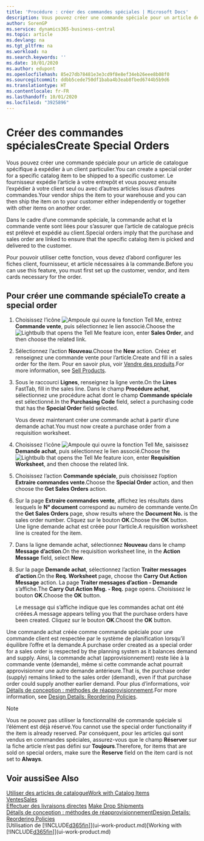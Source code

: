 ```yaml
---
title: 'Procédure : créer des commandes spéciales | Microsoft Docs'
description: Vous pouvez créer une commande spéciale pour un article de catalogue spécifique à expédier à un client particulier. Le fournisseur expédie l’article à votre entrepôt et vous pouvez ensuite l’expédier à votre client seul ou avec d’autres articles issus d’autres commandes.
author: SorenGP
ms.service: dynamics365-business-central
ms.topic: article
ms.devlang: na
ms.tgt_pltfrm: na
ms.workload: na
ms.search.keywords: ''
ms.date: 10/01/2020
ms.author: edupont
ms.openlocfilehash: 85e27db78481e3e3cd9f8e8ef34eb26eee8b08f0
ms.sourcegitcommit: ddbb5cede750df1baba4b3eab8fbed6744b5b9d6
ms.translationtype: HT
ms.contentlocale: fr-FR
ms.lasthandoff: 10/01/2020
ms.locfileid: "3925896"
---
```

# <a name="create-special-orders"></a><span data-ttu-id="7cad8-104">Créer des commandes spéciales</span><span class="sxs-lookup"><span data-stu-id="7cad8-104">Create Special Orders</span></span>
<span data-ttu-id="7cad8-105">Vous pouvez créer une commande spéciale pour un article de catalogue spécifique à expédier à un client particulier.</span><span class="sxs-lookup"><span data-stu-id="7cad8-105">You can create a special order for a specific catalog item to be shipped to a specific customer.</span></span> <span data-ttu-id="7cad8-106">Le fournisseur expédie l’article à votre entrepôt et vous pouvez ensuite l’expédier à votre client seul ou avec d’autres articles issus d’autres commandes.</span><span class="sxs-lookup"><span data-stu-id="7cad8-106">Your vendor ships the item to your warehouse and you can then ship the item on to your customer either independently or together with other items on another order.</span></span>  

<span data-ttu-id="7cad8-107">Dans le cadre d’une commande spéciale, la commande achat et la commande vente sont liées pour s’assurer que l’article de catalogue précis est prélevé et expédié au client.</span><span class="sxs-lookup"><span data-stu-id="7cad8-107">Special orders imply that the purchase and sales order are linked to ensure that the specific catalog item is picked and delivered to the customer.</span></span>  

<span data-ttu-id="7cad8-108">Pour pouvoir utiliser cette fonction, vous devez d’abord configurer les fiches client, fournisseur, et article nécessaires à la commande.</span><span class="sxs-lookup"><span data-stu-id="7cad8-108">Before you can use this feature, you must first set up the customer, vendor, and item cards necessary for the order.</span></span>  

## <a name="to-create-a-special-order"></a><span data-ttu-id="7cad8-109">Pour créer une commande spéciale</span><span class="sxs-lookup"><span data-stu-id="7cad8-109">To create a special order</span></span>  
1.  <span data-ttu-id="7cad8-110">Choisissez l’icône ![Ampoule qui ouvre la fonction Tell Me](media/ui-search/search_small.png "Dites-moi ce que vous voulez faire"), entrez **Commande vente**, puis sélectionnez le lien associé.</span><span class="sxs-lookup"><span data-stu-id="7cad8-110">Choose the ![Lightbulb that opens the Tell Me feature](media/ui-search/search_small.png "Tell me what you want to do") icon, enter **Sales Order**, and then choose the related link.</span></span>  
2. <span data-ttu-id="7cad8-111">Sélectionnez l’action **Nouveau**.</span><span class="sxs-lookup"><span data-stu-id="7cad8-111">Choose the **New** action.</span></span> <span data-ttu-id="7cad8-112">Créez et renseignez une commande vente pour l’article.</span><span class="sxs-lookup"><span data-stu-id="7cad8-112">Create and fill in a  sales order for the item.</span></span> <span data-ttu-id="7cad8-113">Pour en savoir plus, voir [Vendre des produits](sales-how-sell-products.md).</span><span class="sxs-lookup"><span data-stu-id="7cad8-113">For more information, see [Sell Products](sales-how-sell-products.md).</span></span>
3.  <span data-ttu-id="7cad8-114">Sous le raccourci **Lignes**, renseignez la ligne vente.</span><span class="sxs-lookup"><span data-stu-id="7cad8-114">On the **Lines** FastTab, fill in the sales line.</span></span> <span data-ttu-id="7cad8-115">Dans le champ **Procédure achat**, sélectionnez une procédure achat dont le champ **Commande spéciale** est sélectionné.</span><span class="sxs-lookup"><span data-stu-id="7cad8-115">In the **Purchasing Code** field, select a purchasing code that has the **Special Order** field selected.</span></span>

    <span data-ttu-id="7cad8-116">Vous devez maintenant créer une commande achat à partir d’une demande achat.</span><span class="sxs-lookup"><span data-stu-id="7cad8-116">You must now create a purchase order from a requisition worksheet.</span></span>  
4. <span data-ttu-id="7cad8-117">Choisissez l’icône ![Ampoule qui ouvre la fonction Tell Me](media/ui-search/search_small.png "Dites-moi ce que vous voulez faire"), saisissez **Demande achat**, puis sélectionnez le lien associé.</span><span class="sxs-lookup"><span data-stu-id="7cad8-117">Choose the ![Lightbulb that opens the Tell Me feature](media/ui-search/search_small.png "Tell me what you want to do") icon, enter **Requisition Worksheet**, and then choose the related link.</span></span>  
5. <span data-ttu-id="7cad8-118">Choisissez l’action **Commande spéciale**, puis choisissez l’option **Extraire commandes vente**.</span><span class="sxs-lookup"><span data-stu-id="7cad8-118">Choose the **Special Order** action, and then choose the **Get Sales Orders** action.</span></span>  
6.  <span data-ttu-id="7cad8-119">Sur la page **Extraire commandes vente**, affichez les résultats dans lesquels le **N° document** correspond au numéro de commande vente.</span><span class="sxs-lookup"><span data-stu-id="7cad8-119">On the **Get Sales Orders** page, show results where the **Document No.** is the sales order number.</span></span> <span data-ttu-id="7cad8-120">Cliquez sur le bouton **OK**.</span><span class="sxs-lookup"><span data-stu-id="7cad8-120">Choose the **OK** button.</span></span> <span data-ttu-id="7cad8-121">Une ligne demande achat est créée pour l’article.</span><span class="sxs-lookup"><span data-stu-id="7cad8-121">A requisition worksheet line is created for the item.</span></span>  
7.  <span data-ttu-id="7cad8-122">Dans la ligne demande achat, sélectionnez **Nouveau** dans le champ **Message d’action**.</span><span class="sxs-lookup"><span data-stu-id="7cad8-122">On the requisition worksheet line, in the **Action Message** field, select **New**.</span></span>  
8.  <span data-ttu-id="7cad8-123">Sur la page **Demande achat**, sélectionnez l’action **Traiter messages d’action**.</span><span class="sxs-lookup"><span data-stu-id="7cad8-123">On the **Req. Worksheet** page, choose the **Carry Out Action Message** action.</span></span> <span data-ttu-id="7cad8-124">La page **Traiter messages d’action - Demande** s’affiche.</span><span class="sxs-lookup"><span data-stu-id="7cad8-124">The **Carry Out Action Msg. - Req.** page opens.</span></span> <span data-ttu-id="7cad8-125">Choisissez le bouton **OK**.</span><span class="sxs-lookup"><span data-stu-id="7cad8-125">Choose the **OK** button.</span></span>  

    <span data-ttu-id="7cad8-126">Le message qui s’affiche indique que les commandes achat ont été créées.</span><span class="sxs-lookup"><span data-stu-id="7cad8-126">A message appears telling you that the purchase orders have been created.</span></span> <span data-ttu-id="7cad8-127">Cliquez sur le bouton **OK**.</span><span class="sxs-lookup"><span data-stu-id="7cad8-127">Choost the **OK** button.</span></span>  

<span data-ttu-id="7cad8-128">Une commande achat créée comme commande spéciale pour une commande client est respectée par le système de planification lorsqu’il équilibre l’offre et la demande.</span><span class="sxs-lookup"><span data-stu-id="7cad8-128">A purchase order created as a special order for a sales order is respected by the planning system as it balances demand and supply.</span></span> <span data-ttu-id="7cad8-129">Ainsi, la commande achat (approvisionnement) reste liée à la commande vente (demande), même si cette commande achat pourrait approvisionner une autre demande antérieure.</span><span class="sxs-lookup"><span data-stu-id="7cad8-129">That is, the purchase order (supply) remains linked to the sales order (demand), even if that purchase order could supply another earlier demand.</span></span> <span data-ttu-id="7cad8-130">Pour plus d’informations, voir [Détails de conception : méthodes de réapprovisionnement](design-details-reservation-order-tracking-and-action-messaging.md).</span><span class="sxs-lookup"><span data-stu-id="7cad8-130">For more information, see [Design Details: Reordering Policies](design-details-reservation-order-tracking-and-action-messaging.md).</span></span>  

> [!NOTE]  
>  <span data-ttu-id="7cad8-131">Vous ne pouvez pas utiliser la fonctionnalité de commande spéciale si l’élément est déjà réservé.</span><span class="sxs-lookup"><span data-stu-id="7cad8-131">You cannot use the special order functionality if the item is already reserved.</span></span> <span data-ttu-id="7cad8-132">Par conséquent, pour les articles qui sont vendus en commandes spéciales, assurez\-vous que le champ **Réserver** sur la fiche article n’est pas défini sur **Toujours**.</span><span class="sxs-lookup"><span data-stu-id="7cad8-132">Therefore, for items that are sold on special orders, make sure the **Reserve** field on the item card is not set to **Always**.</span></span>  

## <a name="see-also"></a><span data-ttu-id="7cad8-133">Voir aussi</span><span class="sxs-lookup"><span data-stu-id="7cad8-133">See Also</span></span>  
[<span data-ttu-id="7cad8-134">Utiliser des articles de catalogue</span><span class="sxs-lookup"><span data-stu-id="7cad8-134">Work with Catalog Items</span></span>](inventory-how-work-nonstock-items.md)  
[<span data-ttu-id="7cad8-135">Ventes</span><span class="sxs-lookup"><span data-stu-id="7cad8-135">Sales</span></span>](sales-manage-sales.md)  
<span data-ttu-id="7cad8-136">[Effectuer des livraisons directes](sales-how-drop-shipment.md) </span><span class="sxs-lookup"><span data-stu-id="7cad8-136">[Make Drop Shipments](sales-how-drop-shipment.md) </span></span>  
[<span data-ttu-id="7cad8-137">Détails de conception : méthodes de réapprovisionnement</span><span class="sxs-lookup"><span data-stu-id="7cad8-137">Design Details: Reordering Policies</span></span>](design-details-reservation-order-tracking-and-action-messaging.md)  
<span data-ttu-id="7cad8-138">[Utilisation de [!INCLUDE[d365fin](includes/d365fin_md.md)]](ui-work-product.md)</span><span class="sxs-lookup"><span data-stu-id="7cad8-138">[Working with [!INCLUDE[d365fin](includes/d365fin_md.md)]](ui-work-product.md)</span></span>
